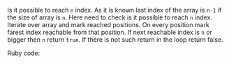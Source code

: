 Is it possible to reach `n` index. As it is known last index of the array is `n-1` if the size of array is `n`. Here need to check is it possible to reach `n` index.  Iterate over array and mark reached positions. On every position mark farest index reachable from that position. If next reachable index is `n` or bigger then `n` return `true`. If there is not such return in the loop return false.

Ruby code:
```Ruby
```
